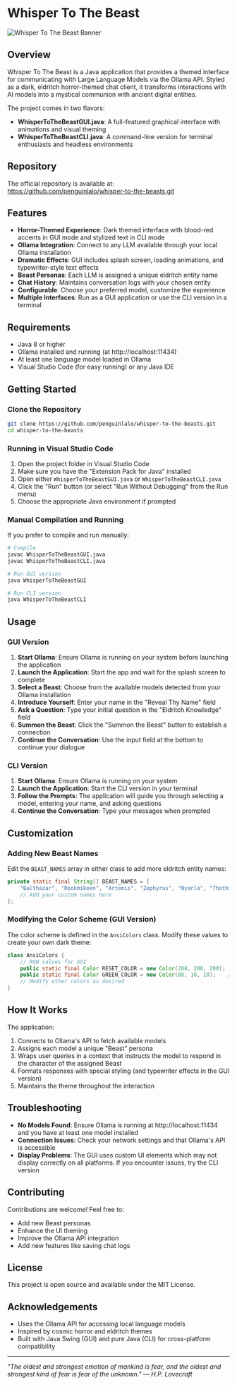 # Whisper To The Beast

![Whisper To The Beast Banner](https://via.placeholder.com/800x200/100000/ff0000?text=Whisper+To+The+Beast)

## Overview

Whisper To The Beast is a Java application that provides a themed interface for communicating with Large Language Models via the Ollama API. Styled as a dark, eldritch horror-themed chat client, it transforms interactions with AI models into a mystical communion with ancient digital entities.

The project comes in two flavors:
- **WhisperToTheBeastGUI.java**: A full-featured graphical interface with animations and visual theming
- **WhisperToTheBeastCLI.java**: A command-line version for terminal enthusiasts and headless environments

## Repository

The official repository is available at:
https://github.com/penguinlalo/whisper-to-the-beasts.git

## Features

- **Horror-Themed Experience**: Dark themed interface with blood-red accents in GUI mode and stylized text in CLI mode
- **Ollama Integration**: Connect to any LLM available through your local Ollama installation
- **Dramatic Effects**: GUI includes splash screen, loading animations, and typewriter-style text effects
- **Beast Personas**: Each LLM is assigned a unique eldritch entity name
- **Chat History**: Maintains conversation logs with your chosen entity
- **Configurable**: Choose your preferred model, customize the experience
- **Multiple Interfaces**: Run as a GUI application or use the CLI version in a terminal

## Requirements

- Java 8 or higher
- Ollama installed and running (at http://localhost:11434)
- At least one language model loaded in Ollama
- Visual Studio Code (for easy running) or any Java IDE

## Getting Started

### Clone the Repository

```bash
git clone https://github.com/penguinlalo/whisper-to-the-beasts.git
cd whisper-to-the-beasts
```

### Running in Visual Studio Code

1. Open the project folder in Visual Studio Code
2. Make sure you have the "Extension Pack for Java" installed
3. Open either `WhisperToTheBeastGUI.java` or `WhisperToTheBeastCLI.java`
4. Click the "Run" button (or select "Run Without Debugging" from the Run menu)
5. Choose the appropriate Java environment if prompted

### Manual Compilation and Running

If you prefer to compile and run manually:

```bash
# Compile
javac WhisperToTheBeastGUI.java
javac WhisperToTheBeastCLI.java

# Run GUI version
java WhisperToTheBeastGUI

# Run CLI version
java WhisperToTheBeastCLI
```

## Usage

### GUI Version

1. **Start Ollama**: Ensure Ollama is running on your system before launching the application
2. **Launch the Application**: Start the app and wait for the splash screen to complete
3. **Select a Beast**: Choose from the available models detected from your Ollama installation
4. **Introduce Yourself**: Enter your name in the "Reveal Thy Name" field
5. **Ask a Question**: Type your initial question in the "Eldritch Knowledge" field
6. **Summon the Beast**: Click the "Summon the Beast" button to establish a connection
7. **Continue the Conversation**: Use the input field at the bottom to continue your dialogue

### CLI Version

1. **Start Ollama**: Ensure Ollama is running on your system
2. **Launch the Application**: Start the CLI version in your terminal
3. **Follow the Prompts**: The application will guide you through selecting a model, entering your name, and asking questions
4. **Continue the Conversation**: Type your messages when prompted

## Customization

### Adding New Beast Names

Edit the `BEAST_NAMES` array in either class to add more eldritch entity names:

```java
private static final String[] BEAST_NAMES = {
    "Balthazar", "Rookmikeen", "Artemis", "Zephyrus", "Nyarla", "Thothis", 
    // Add your custom names here
};
```

### Modifying the Color Scheme (GUI Version)

The color scheme is defined in the `AnsiColors` class. Modify these values to create your own dark theme:

```java
class AnsiColors {
    // RGB values for GUI
    public static final Color RESET_COLOR = new Color(200, 200, 200);
    public static final Color GREEN_COLOR = new Color(88, 10, 10);    // Dark red
    // Modify other colors as desired
}
```

## How It Works

The application:

1. Connects to Ollama's API to fetch available models
2. Assigns each model a unique "Beast" persona
3. Wraps user queries in a context that instructs the model to respond in the character of the assigned Beast
4. Formats responses with special styling (and typewriter effects in the GUI version)
5. Maintains the theme throughout the interaction

## Troubleshooting

- **No Models Found**: Ensure Ollama is running at http://localhost:11434 and you have at least one model installed
- **Connection Issues**: Check your network settings and that Ollama's API is accessible
- **Display Problems**: The GUI uses custom UI elements which may not display correctly on all platforms. If you encounter issues, try the CLI version

## Contributing

Contributions are welcome! Feel free to:

- Add new Beast personas
- Enhance the UI theming
- Improve the Ollama API integration
- Add new features like saving chat logs

## License

This project is open source and available under the MIT License.

## Acknowledgements

- Uses the Ollama API for accessing local language models
- Inspired by cosmic horror and eldritch themes
- Built with Java Swing (GUI) and pure Java (CLI) for cross-platform compatibility

---

*"The oldest and strongest emotion of mankind is fear, and the oldest and strongest kind of fear is fear of the unknown." — H.P. Lovecraft*
